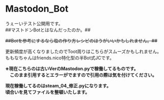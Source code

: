 # Mastodon_Bot	
うぇーいテスト公開用です。  
##マストドンBotとはなんだったのか。##  
	  
<s>##Botを参考にするなら塩の作り方レシピのほうがいいかもしれません。##</s>

更新頻度が高くなりましたのでToot周りはこちらがスムーズかもしれません。	  
ももなちゃんはfriends.nico特化型の半Bot式JCです。  
  
**※現在こちらのは古いVerのMastodon.pyで稼働してるものです。  
　このまま引用するとエラーがでますので引用の際は気を付けてください。**  
  
**現在稼働してるのはsteam_04_修正.pyになります。  
頃合いを見てファイルを整頓いたします。**
